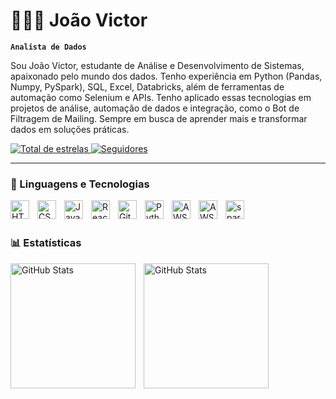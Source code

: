 # 👩🏻‍💻 João Victor

**`Analista de Dados`**

Sou João Victor, estudante de Análise e Desenvolvimento de Sistemas, apaixonado pelo mundo dos dados. Tenho experiência em Python (Pandas, Numpy, PySpark), SQL, Excel, Databricks, além de ferramentas de automação como Selenium e APIs. Tenho aplicado essas tecnologias em projetos de análise, automação de dados e integração, como o Bot de Filtragem de Mailing. Sempre em busca de aprender mais e transformar dados em soluções práticas.

<p align="left">
    <a href="https://github.com/joao10010?tab=repositories&sort=stargazers">
        <img 
            alt="Total de estrelas" 
            title="Total de estrelas GitHub" 
            src="https://custom-icon-badges.demolab.com/github/stars/joao10010?color=55960c&style=for-the-badge&labelColor=488207&logo=star&label=estrelas"
        />
    </a>
    <a href="https://github.com/joao10010?tab=followers">
        <img 
            alt="Seguidores" 
            title="Me siga no GitHub" 
            src="https://custom-icon-badges.demolab.com/github/followers/joao10010?color=236ad3&labelColor=1155ba&style=for-the-badge&logo=github&label=Seguidores&logoColor=white"
        />
    </a>
</p>

---

### 🤖 Linguagens e Tecnologias

<img 
    align="left" 
    alt="HTML"
    title="HTML" 
    width="30px" 
    style="padding-right: 10px;" 
    src="https://cdn.jsdelivr.net/gh/devicons/devicon@latest/icons/html5/html5-original.svg" 
/>
<img 
    align="left" 
    alt="CSS" 
    title="CSS"
    width="30px" 
    style="padding-right: 10px;" 
    src="https://cdn.jsdelivr.net/gh/devicons/devicon@latest/icons/css3/css3-original.svg" 
/>
<img 
    align="left" 
    alt="JavaScript" 
    title="JavaScript"
    width="30px" 
    style="padding-right: 10px;" 
    src="https://cdn.jsdelivr.net/gh/devicons/devicon@latest/icons/javascript/javascript-original.svg" 
/>
<img 
    align="left" 
    alt="React"
    title="React" 
    width="30px" 
    style="padding-right: 10px;" 
    src="https://cdn.jsdelivr.net/gh/devicons/devicon@latest/icons/react/react-original.svg" 
/>
<img 
    align="left" 
    alt="Git" 
    title="Git"
    width="30px" 
    style="padding-right: 10px;" 
    src="https://cdn.jsdelivr.net/gh/devicons/devicon@latest/icons/git/git-original.svg" 
/>
<img 
    align="left" 
    alt="Python" 
    title="Python"
    width="30px" 
    style="padding-right: 10px;" 
    src="https://cdn.jsdelivr.net/gh/devicons/devicon@latest/icons/python/python-original.svg" 
/>

<img 
  align="left" 
  alt="AWS" 
  title="AWS"
  width="30px" 
  style="padding-right: 10px;"
  src="https://cdn.jsdelivr.net/gh/devicons/devicon@latest/icons/threedsmax/threedsmax-original.svg" 
  />

  
<img 
  align="left" 
  alt="AWS" 
  title="AWS"
  width="30px" 
  style="padding-right: 10px;"
  src="https://cdn.jsdelivr.net/gh/devicons/devicon@latest/icons/threedsmax/threedsmax-original.svg" 
    />
    
<img
  align="left" 
  alt="spark" 
  title="spark"
  width="30px" 
  style="padding-right: 10px;"
  src="https://cdn.jsdelivr.net/gh/devicons/devicon@latest/icons/threedsmax/threedsmax-original.svg" 
  />
          
          
          

<br/>
<br/>

### 📊 Estatísticas

<p>
  <img 
    align="left" 
    alt="GitHub Stats" 
    height="200" 
    style="padding-right: 10px;" 
    src="https://github-readme-stats.vercel.app/api?username=joao10010&show_icons=true&theme=tokyonight&include_all_commits=true&locale=pt-br" 
  />

  <img 
      align="left" 
      alt="GitHub Stats" 
      height="200" 
      src="https://github-readme-stats.vercel.app/api/top-langs/?username=joao10010&theme=tokyonight&layout=compact&custom_title=Tecnologias&langs_count=9" 
  />

</p>
